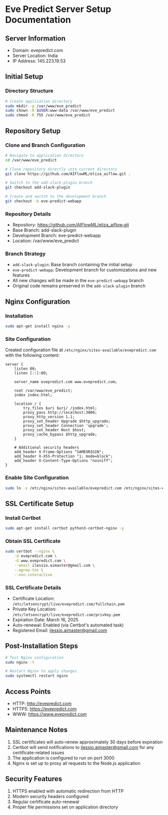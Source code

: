 # Eve Predict Server Setup Documentation

## Server Information
- Domain: evepredict.com
- Server Location: India
- IP Address: 145.223.19.53

## Initial Setup

### Directory Structure
```bash
# Create application directory
sudo mkdir -p /var/www/eve_predict
sudo chown -R $USER:www-data /var/www/eve_predict
sudo chmod -R 755 /var/www/eve_predict
```

## Repository Setup

### Clone and Branch Configuration
```bash
# Navigate to application directory
cd /var/www/eve_predict

# Clone repository directly into current directory
git clone https://github.com/AIFlowML/eliza_aiflow.git .

# Switch to the add-slack-plugin branch
git checkout add-slack-plugin

# Create and switch to the development branch
git checkout -b eve-predict-webapp
```

### Repository Details
- Repository: https://github.com/AIFlowML/eliza_aiflow.git
- Base Branch: add-slack-plugin
- Development Branch: eve-predict-webapp
- Location: /var/www/eve_predict

### Branch Strategy
- `add-slack-plugin`: Base branch containing the initial setup
- `eve-predict-webapp`: Development branch for customizations and new features
- All new changes will be made in the `eve-predict-webapp` branch
- Original code remains preserved in the `add-slack-plugin` branch

## Nginx Configuration

### Installation
```bash
sudo apt-get install nginx -y
```

### Site Configuration
Created configuration file at `/etc/nginx/sites-available/evepredict.com` with the following content:

```nginx
server {
    listen 80;
    listen [::]:80;
    
    server_name evepredict.com www.evepredict.com;
    
    root /var/www/eve_predict;
    index index.html;
    
    location / {
        try_files $uri $uri/ /index.html;
        proxy_pass http://localhost:3000;
        proxy_http_version 1.1;
        proxy_set_header Upgrade $http_upgrade;
        proxy_set_header Connection 'upgrade';
        proxy_set_header Host $host;
        proxy_cache_bypass $http_upgrade;
    }
    
    # Additional security headers
    add_header X-Frame-Options "SAMEORIGIN";
    add_header X-XSS-Protection "1; mode=block";
    add_header X-Content-Type-Options "nosniff";
}
```

### Enable Site Configuration
```bash
sudo ln -s /etc/nginx/sites-available/evepredict.com /etc/nginx/sites-enabled/
```

## SSL Certificate Setup

### Install Certbot
```bash
sudo apt-get install certbot python3-certbot-nginx -y
```

### Obtain SSL Certificate
```bash
sudo certbot --nginx \
    -d evepredict.com \
    -d www.evepredict.com \
    --email ilessio.aimaster@gmail.com \
    --agree-tos \
    --non-interactive
```

### SSL Certificate Details
- Certificate Location: `/etc/letsencrypt/live/evepredict.com/fullchain.pem`
- Private Key Location: `/etc/letsencrypt/live/evepredict.com/privkey.pem`
- Expiration Date: March 16, 2025
- Auto-renewal: Enabled (via Certbot's automated task)
- Registered Email: ilessio.aimaster@gmail.com

## Post-Installation Steps
```bash
# Test Nginx configuration
sudo nginx -t

# Restart Nginx to apply changes
sudo systemctl restart nginx
```

## Access Points
- HTTP: http://evepredict.com
- HTTPS: https://evepredict.com
- WWW: https://www.evepredict.com

## Maintenance Notes
1. SSL certificates will auto-renew approximately 30 days before expiration
2. Certbot will send notifications to ilessio.aimaster@gmail.com for any certificate-related issues
3. The application is configured to run on port 3000
4. Nginx is set up to proxy all requests to the Node.js application

## Security Features
1. HTTPS enabled with automatic redirection from HTTP
2. Modern security headers configured
3. Regular certificate auto-renewal
4. Proper file permissions set on application directory
